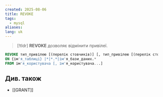 ```yaml
---
created: 2025-08-06
title: REVOKE
tags:
  - mysql
aliases: 
lang: uk
---
```


> [!tldr]
> **REVOKE** дозволяє відмінити привілеї.

```sql
REVOKE тип_привілею [(перелік стовчиків)] [, тип_привілею [(перелік стовпчиків)]...]
ON {ім'я_таблиці} |*|*.*|ім'я_бази_даних.*
FROM ім'я_користувача [, ім'я_користувача...]
```

## Див. також

- [[GRANT]]